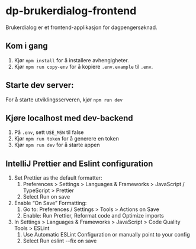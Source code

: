# dp-brukerdialog-frontend

Brukerdialog er et frontend-applikasjon for dagpengersøknad.

## Kom i gang

1. Kjør `npm install` for å installere avhengigheter.
2. Kjør `npm run copy-env` for å kopiere `.env.example` til `.env`.

## Starte dev server:

For å starte utviklingsserveren, kjør `npm run dev`

## Kjøre localhost med dev-backend

1. På `.env`, sett `USE_MSW` til false
2. Kjør `npm run token` for å generere en token
3. Kjør `npm run dev` for å starte appen

## IntelliJ Prettier and Eslint configuration

1. Set Prettier as the default formatter:
   1. Preferences > Settings > Languages & Frameworks > JavaScript / TypeScript > Prettier
   2. Select Run on save
2. Enable “On Save” Formatting:
   1. Go to: Preferences / Settings > Tools > Actions on Save
   2. Enable: Run Prettier, Reformat code and Optimize imports
3. In Settings > Languages & Frameworks > JavaScript > Code Quality Tools > ESLint
   1. Use Automatic ESLint Configuration or manually point to your config
   2. Select Run eslint --fix on save
